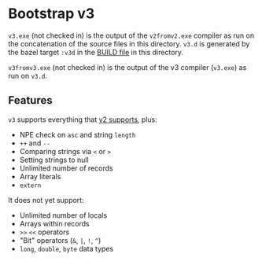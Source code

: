 # Bootstrap v3

`v3.exe` (not checked in) is the output of the `v2fromv2.exe` compiler as run on the concatenation
of the source files in this directory. `v3.d` is generated by the bazel
target `:v3d` in the [BUILD file](BUILD) in this directory.

`v3fromv3.exe` (not checked in) is the output of the v3 compiler (`v3.exe`) as run
on `v3.d`.

## Features

`v3` supports everything that [v2 supports](../v2/README.md#features), plus:
   * NPE check on `asc` and string `length`
   * `++` and `--`
   * Comparing strings via `<` or `>`
   * Setting strings to null
   * Unlimited number of records
   * Array literals
   * `extern`

It does not yet support:
   * Unlimited number of locals
   * Arrays within records
   * `>>` `<<` operators
   * "Bit" operators (`&`, `|`, `!`, `^`)
   * `long`, `double`, `byte` data types

